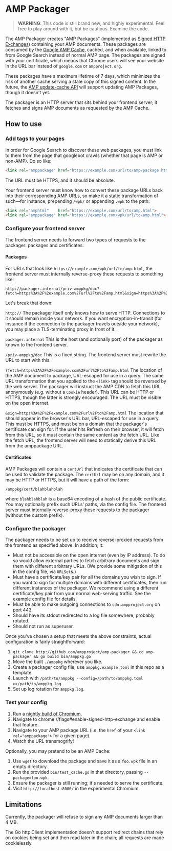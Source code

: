 # AMP Packager

> **WARNING**: This code is still brand new, and highly experimental. Feel free
> to play around with it, but be cautious. Examine the code.

The AMP Packager creates "AMP Packages" (implemented as [Signed HTTP
Exchanges](https://wicg.github.io/webpackage/draft-yasskin-httpbis-origin-signed-exchanges-impl.html))
containing your AMP documents. These packages are consumed by the [Google AMP
Cache](https://www.ampproject.org/docs/fundamentals/how_cached), cached, and
when available, linked to from Google Search instead of normal AMP page. The
packages are signed with your certificate, which means that Chrome users will
see your website in the URL bar instead of `google.com` or `ampproject.org`.

These packages have a maximum lifetime of 7 days, which minimizes the risk of
another cache serving a stale copy of this signed content. In the future, the
[AMP update-cache API](https://developers.google.com/amp/cache/update-cache)
will support updating AMP Packages, though it doesn't yet.

The packager is an HTTP server that sits behind your frontend server; it
fetches and signs AMP documents as requested by the AMP Cache.

## How to use

### Add <link> tags to your pages

In order for Google Search to discover these web packages, you must link to them
from the page that googlebot crawls (whether that page is AMP or non-AMP). Do so
like:

```html
<link rel="amppackage" href="https://example.com/url/to/amp/package.html">
```

The URL must be HTTPS, and it should be absolute.

Your frontend server must know how to convert these package URLs back into their
corresponding AMP URLs, so make it a static transformation of such—for instance,
prepending `/wpk/` or appending `.wpk` to the path:

```html
<link rel="amphtml"    href="https://example.com/url/to/amp.html">
<link rel="amppackage" href="https://example.com/wpk/url/to/amp.html">
```

### Configure your frontend server

The frontend server needs to forward two types of requests to the packager:
packages and certificates.

#### Packages

For URLs that look like `https://example.com/wpk/url/to/amp.html`, the frontend
server must internally reverse-proxy these requests to something like:

```
http://packager.internal/priv-amppkg/doc?fetch=https%3A%2F%2example.com%2Furl%2Fto%2Famp.html&sign=https%3A%2F%2Fexample.com%2Furl%2Fto%2Famp.html
```

Let's break that down:

  `http://` The packager itself only knows how to serve HTTP. Connections to it
  should remain inside your network. If you want encryption-in-transit (for
  instance if the connection to the packager travels outside your network), you
  may place a TLS-terminating proxy in front of it.

  `packager.internal` This is the host (and optionally port) of the packager as
  known to the frontend server.

  `/priv-amppkg/doc` This is a fixed string. The frontend server must rewrite
  the URL to start with this.

  `?fetch=https%3A%2F%2Fexample.com%2Furl%2Fto%2Famp.html` The location of the
  AMP document to package, URL-escaped for use in a query. The same URL
  transformation that you applied to the `<link>` tag should be reversed by the
  web server. The packager will instruct the AMP CDN to fetch this URL
  anonymously (e.g. without a `Cookie` header). This URL can be HTTP or HTTPS,
  though the latter is strongly encouraged. The URL must be visible on the open
  internet.

  `&sign=https%3A%2F%2Fexample.com%2Furl%2Fto%2Famp.html` The location that
  should appear in the browser's URL bar, URL-escaped for use in a query. This
  must be HTTPS, and must be on a domain that the packager's certificate can
  sign for. If the user hits Refresh on their browser, it will fetch from this
  URL, so it must contain the same content as the fetch URL. Like the fetch URL,
  the frontend server will need to statically derive this URL from the
  amppackage URL.

#### Certificates

AMP Packages will contain a `certUrl` that indicates the certificate that can be
used to validate the package. The `certUrl` may be on any domain, and it may be
HTTP or HTTPS, but it will have a path of the form:

```
/amppkg/cert/blahblahblah
```

where `blahblahblah` is a base64 encoding of a hash of the public certificate.
You may optionally prefix such URLs' paths, via the config file. The frontend
server must internally reverse-proxy these requests to the packager (without the
custom prefix).

### Configure the packager

The packager needs to be set up to receive reverse-proxied requests from the
frontend as specified above. In addition, it:

  * Must not be accessible on the open internet (even by IP address). To do so
    would allow external parties to fetch arbitrary documents and sign them with
    different arbitrary URLs. (We provide some mitigation of this in the config
    file, via `URLSet`s.)
  * Must have a certificate/key pair for all the domains you wish to sign. If
    you want to sign for multiple domains with different certificates, then run
    different instances of the packager. We recommend using a different
    certificate/key pair from your normal web-serving traffic. See the example
    config file for details.
  * Must be able to make outgoing connections to `cdn.ampproject.org` on port
    443.
  * Should have its stdout redirected to a log file somewhere, probably rotated.
  * Should not run as superuser.

<!-- TODO(twifkak): Add instructions for getting an API key or service account,
     after the Transformer API is in place. Maybe make a script that automates
     it using gcloud. -->

Once you've chosen a setup that meets the above constraints, actual
configuration is fairly straightforward:

  1. `git clone http://github.com/ampproject/amp-packager && cd amp-packager && go build bin/amppkg.go`
  2. Move the built `./amppkg` wherever you like.
  3. Create a packager config file; use `amppkg.example.toml` in this repo as a template.
  4. Launch with `/path/to/amppkg --config=/path/to/amppkg.toml >>/path/to/amppkg.log`.
  5. Set up log rotation for `amppkg.log`.

### Test your config

  1. Run a [nightly build of Chromium](https://www.chromium.org/getting-involved/download-chromium).
  2. Navigate to chrome://flags#enable-signed-http-exchange and enable that
     feature.
  3. Navigate to your AMP package URL (i.e. the `href` of your
     `<link rel="amppackage">` for a given page).
  4. Watch the URL transmogrify!

Optionally, you may pretend to be an AMP Cache:

  1. Use `wget` to download the package and save it as a `foo.wpk` file in an
     empty directory.
  2. Run the provided `bin/test_cache.go` in that directory, passing
     `--package=foo.wpk`.
  3. Ensure the packager is still running; it's needed to serve the certificate.
  4. Visit `http://localhost:8000/` in the experimental Chromium.

## Limitations

Currently, the packager will refuse to sign any AMP documents larger than 4 MB.

The Go http.Client implementation doesn't support redirect chains that rely on
cookies being set and then read later in the chain; all requests are made
cookielessly.
